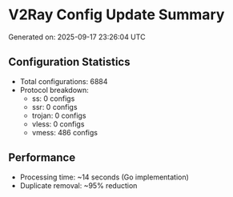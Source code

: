 # V2Ray Config Update Summary
Generated on: 2025-09-17 23:26:04 UTC

## Configuration Statistics
- Total configurations: 6884
- Protocol breakdown:
  - ss: 0 configs
  - ssr: 0 configs
  - trojan: 0 configs
  - vless: 0 configs
  - vmess: 486 configs

## Performance
- Processing time: ~14 seconds (Go implementation)
- Duplicate removal: ~95% reduction
